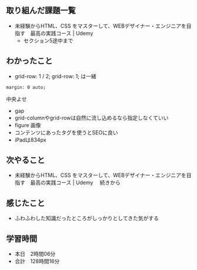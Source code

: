 ## 取り組んだ課題一覧
- 未経験からHTML、CSS をマスターして、WEBデザイナー・エンジニアを目指す　最高の実践コース | Udemy 
    - セクション5途中まで
## わかったこと
- grid-row: 1 / 2; grid-row: 1; は一緒
```
margin: 0 auto;
```
中央よせ
- gap 
- grid-columnやgrid-rowは自然に流し込めるなら指定しなくていい
- figure 画像
- コンテンツにあったタグを使うとSEOに良い
-  iPadは834px
## 次やること
- 未経験からHTML、CSS をマスターして、WEBデザイナー・エンジニアを目指す　最高の実践コース | Udemy 　続きから
## 感じたこと
- ふわふわした知識だったところがしっかりとしてきた気がする
## 学習時間
- 本日　2時間06分
- 合計　128時間16分